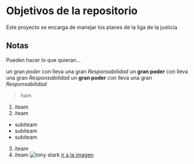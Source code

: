 # Objetivos de la repositorio

Este proyecto se encarga de manejar los planes de la liga de la justicia


## Notas
Pueden hacer lo que quieran...

un gran _poder_ con lleva una gran *Responsabilidad*
un **gran poder** con lleva una gran *Responsabilidad*
un **gran poder** con lleva una gran *Responsabilidad* 
> ham


1. iteam
2. iteam
  * subiteam
  * subiteam
  * subiteam
3. iteam
4. iteam
![tony stark](https://www.bosshunting.com.au/.image/t_share/MTYxNDI3MzgzODYwMDc3OTEx/tony-stark-mini-header.jpg)
[ir a la imagen](https://www.bosshunting.com.au/.image/t_share/MTYxNDI3MzgzODYwMDc3OTEx/tony-stark-mini-header.jpg)
